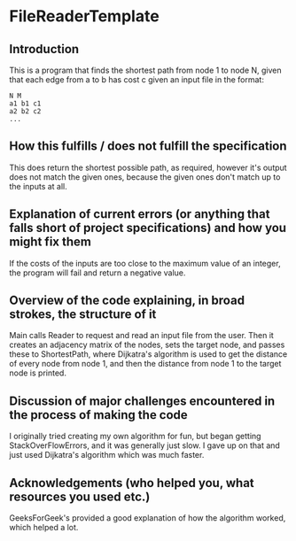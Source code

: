 # FileReaderTemplate

## Introduction

This is a program that finds the shortest path from node 1 to node N, given that each edge from a to b has cost c given an input file in the format:

    N M
    a1 b1 c1
    a2 b2 c2
    ...

## How this fulfills / does not fulfill the specification

This does return the shortest possible path, as required, however it's output does not match the given ones, because the given ones don't match up to the inputs at all.

## Explanation of current errors (or anything that falls short of project specifications) and how you might fix them

If the costs of the inputs are too close to the maximum value of an integer, the program will fail and return a negative value.

## Overview of the code explaining, in broad strokes, the structure of it

Main calls Reader to request and read an input file from the user. Then it creates an adjacency matrix of the nodes, sets the target node, and passes these to ShortestPath, where Dijkatra's algorithm is used to get the distance of every node from node 1, and then the distance from node 1 to the target node is printed.

## Discussion of major challenges encountered in the process of making the code

I originally tried creating my own algorithm for fun, but began getting StackOverFlowErrors, and it was generally just slow. I gave up on that and just used Dijkatra's algorithm which was much faster.

## Acknowledgements (who helped you, what resources you used etc.)

GeeksForGeek's provided a good explanation of how the algorithm worked, which helped a lot.
